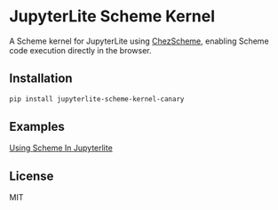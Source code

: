 # JupyterLite Scheme Kernel

A Scheme kernel for JupyterLite using [ChezScheme](https://github.com/cisco/ChezScheme), enabling Scheme code execution directly in the browser.

## Installation

```bash
pip install jupyterlite-scheme-kernel-canary
```

## Examples

[Using Scheme In Jupyterlite](https://www.qijun.io/notebooks/index.html?path=using-scheme-in-jupyterlite.ipynb)

## License

MIT
